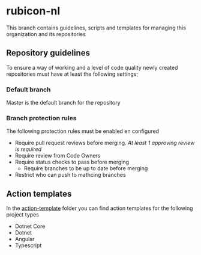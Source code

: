 # rubicon-nl
This branch contains guidelines, scripts and templates for managing this organization and its repositories

## Repository guidelines
To ensure a way of working and a level of code quality newly created repositories must have at least the following settings;

### Default branch
Master is the default branch for the repository

### Branch protection rules
The following protection rules must be enabled en configured
* Require pull request reviews before merging. *At least 1 approving review is required*
* Require review from Code Owners
* Require status checks to pass before merging
  * Require branches to be up to date before merging
* Restrict who can push to mathcing branches

## Action templates
In the [action-template](https://github.com/rubicon-n/rubicon-nl) folder you can find action templates for the following project types
* Dotnet Core
* Dotnet
* Angular
* Typescript
